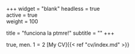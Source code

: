 +++
widget = "blank" 
headless = true  
active = true  
weight = 100  

title = "funciona la ptmre!"
subtitle = ""
+++

 true, men. $1=2$ 
[My CV]{{< ref "cv/index.md" >}}
